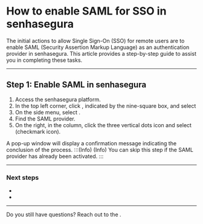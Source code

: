 # How to enable SAML for SSO in senhasegura 

The initial actions to allow Single Sign-On (SSO) for remote users are to enable SAML (Security Assertion Markup Language) as an authentication provider in senhasegura. This article provides a step-by-step guide to assist you in completing these tasks.

* * *
## Step 1: Enable SAML in senhasegura

1. Access the senhasegura platform.
2. In the top left corner, click , indicated by the nine-square box, and select 
3. On the side menu, select .
4. Find the SAML provider.
5. On the right, in the  column, click the three vertical dots icon and select  (checkmark icon).

A pop-up window will display a confirmation message indicating the conclusion of the process.
:::(Info) (Info)
You can skip this step if the SAML provider has already been activated.
:::

* * *
### Next steps

* 
* 

* * *

Do you still have questions? Reach out to the .